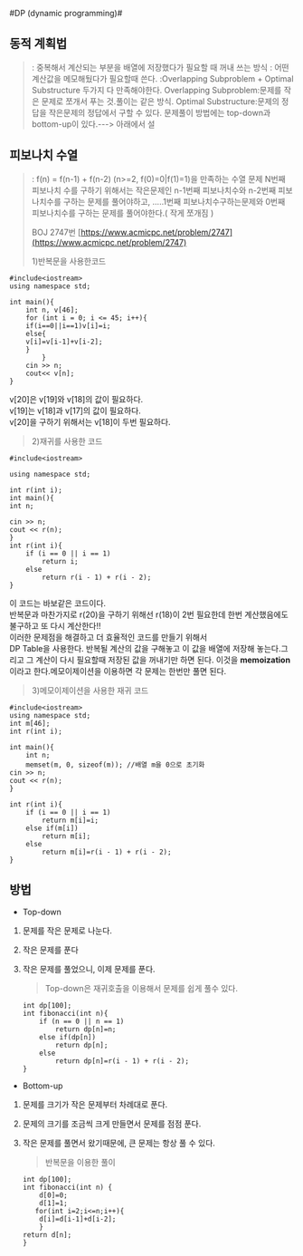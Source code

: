 
#DP (dynamic programming)#


## 동적 계획법 ##
>: 중복해서 계산되는 부분을 배열에 저장했다가 필요할 때 꺼내 쓰는 방식
>: 어떤 계산값을 메모해뒀다가 필요할때 쓴다.
>:Overlapping Subproblem + Optimal Substructure 두가지 다 만족해야한다.
> Overlapping Subproblem:문제를 작은 문제로 쪼개서 푸는 것.풀이는 같은 방식.
> Optimal Substructure:문제의 정답을 작은문제의 정답에서 구할 수 있다.
> 문제풀이 방법에는 top-down과 bottom-up이 있다.---> 아래에서 설
## 피보나치 수열  ##
>: f(n) = f(n-1) + f(n-2) (n>=2, f(0)=0|f(1)=1)을 만족하는 수열
>문제 N번째 피보나치 수를 구하기 위해서는 작은문제인 n-1번째 피보나치수와 n-2번째 피보나치수를 구하는 문제를 풀어야하고, .....1번째 피보나치수구하는문제와 0번째 피보나치수를 구하는 문제를 풀어야한다.( 작게 쪼개짐 )
>
> BOJ 2747번 [https://www.acmicpc.net/problem/2747](https://www.acmicpc.net/problem/2747)
> 
>1)반복문을 사용한코드

	#include<iostream>
	using namespace std;
	
	int main(){
		int n, v[46];
		for (int i = 0; i <= 45; i++){
		if(i==0||i==1)v[i]=i;
		else{
		v[i]=v[i-1]+v[i-2];
		}
			}
		cin >> n;
		cout<< v[n];
	}

v[20]은 v[19]와 v[18]의 값이 필요하다.  
v[19]는 v[18]과 v[17]의 값이 필요하다.  
v[20]을 구하기 위해서는 v[18]이 두번 필요하다.

>2)재귀를 사용한 코드

	#include<iostream>

	using namespace std;

	int r(int i);
	int main(){
	int n;

	cin >> n;
	cout << r(n);
	}
	int r(int i){
		if (i == 0 || i == 1)
			return i;
		else
			return r(i - 1) + r(i - 2);
	}

이 코드는 바보같은 코드이다.  
반복문과 마찬가지로 r(20)을 구하기 위해선 r(18)이 2번 필요한데 한번 계산했음에도 불구하고 또 다시 계산한다!!  
이러한 문제점을 해결하고 더 효율적인 코드를 만들기 위해서  
DP Table을 사용한다. 반복될 계산의 값을 구해놓고 이 값을 배열에 저장해 놓는다.그리고 그 계산이 다시 필요할때  저장된 값을 꺼내기만 하면 된다. 이것을 **memoization**이라고 한다.메모이제이션을 이용하면 각 문제는 한번만 풀면 된다.

>3)메모이제이션을 사용한 재귀 코드 

	#include<iostream>
	using namespace std;
	int m[46];
	int r(int i);

	int main(){
		int n;
		memset(m, 0, sizeof(m)); //배열 m을 0으로 초기화 
	cin >> n;
	cout << r(n);
	}

	int r(int i){
		if (i == 0 || i == 1)
			return m[i]=i;
		else if(m[i]) 
			return m[i];
		else
			return m[i]=r(i - 1) + r(i - 2);
	}



## 방법 ##
- Top-down
 1. 문제를 작은 문제로 나눈다.
 2. 작은 문제를 푼다
 3. 작은 문제를 풀었으니, 이제 문제를 푼다.

	>Top-down은 재귀호출을 이용해서 문제를 쉽게 풀수 있다.
		
		int dp[100];
    	int fibonacci(int n){
    		if (n == 0 || n == 1)
    			return dp[n]=n;
    		else if(dp[n]) 
    			return dp[n];
    		else
    			return dp[n]=r(i - 1) + r(i - 2);
    	}

- Bottom-up
 1. 문제를 크기가 작은 문제부터 차례대로 푼다.
 2. 문제의 크기를 조금씩 크게 만들면서 문제를 점점 푼다.
 3. 작은 문제를 풀면서 왔기때문에, 큰 문제는 항상 풀 수 있다.
	>반복문을 이용한 풀이 
	
		int dp[100];
		int fibonacci(int n) {
			d[0]=0;
			d[1]=1;
		   for(int i=2;i<=n;i++){
			d[i]=d[i-1]+d[i-2];
			}
		return d[n];
		}